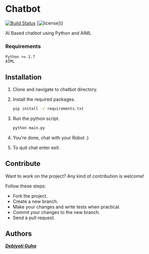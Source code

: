 # Chatbot
[![Build Status](https://travis-ci.org/debajyotiguha11/chatbot.svg?branch=master)](https://travis-ci.org/debajyotiguha11/chatbot)
[![license](https://img.shields.io/github/license/debajyotiguha11/chatbot.svg?)]()

AI Based chatbot using Python and AIML

### Requirements
    Python >= 2.7
    AIML

## Installation

1. Clone and navigate to chatbot directory.

2. Install the required packages.
    ```bash
    pip install -r requirements.txt
    ```
3. Run the python script.
    ```bash
    python main.py
    ```
5. You're done, chat with your Robot :)
6. To quit chat enter exit.

## Contribute

Want to work on the project? Any kind of contribution is welcome!

Follow these steps:
- Fork the project.
- Create a new branch.
- Make your changes and write tests when practical.
- Commit your changes to the new branch.
- Send a pull request.

## Authors

***[Debjyoti Guha](https://github.com/debajyotiguha11/)***
